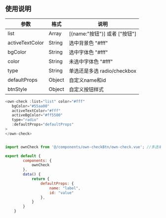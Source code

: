 ## 使用说明
|  参数   |  格式 |  说明 |
|  ----  | ----  |----  |
| list  | Array | [{name:"按钮"}] 或者 ["按钮"] |
| activeTextColor  | String |选中背景色 "#fff"|
| bgColor  | String |选中字体色 "#fff"|
| color  | String |未选中字体色 "#fff"|
| type  | String | 单选还是多选 radio/checkbox |
| defaultProps  | Object | 自定义name和id |
| btnStyle  | Object | 自定义按钮样式 |

```javascript
<own-check :list="list" color="#fff"
   bgColor="#55aa00"
   activeTextColor="#fff"
   activeBgColor="#ff5500"
   type="radio"
   :defaultProps="defaultProps" 
>
</own-check>


import ownCheck from '@/components/own-checkBtn/own-check.vue'; //多选单选自定义按钮

export default {
		components: {
			ownCheck
		},
		data() {
			return {
				defaultProps: {
					name: "label",
					id: "value"
				},
			}
		}
	}
```
